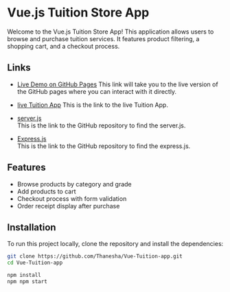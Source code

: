 # Vue.js Tuition Store App

Welcome to the Vue.js Tuition Store App! This application allows users to browse and purchase tuition services.
It features product filtering, a shopping cart, and a checkout process.

## Links
- [Live Demo on GitHub Pages](https://thanesha.github.io/)
  This link will take you to the live version of the GitHub pages where you can interact with it directly.
  
- [live Tuition App](App/Tuition.html)
  This is the link to the live Tuition App.
  
- [server.js](/server.js)  
  This is the link to the GitHub repository to find the server.js.
  
- [Express.js](route/express.js)  
  This is the link to the GitHub repository to find the express.js.
  


## Features

- Browse products by category and grade
- Add products to cart
- Checkout process with form validation
- Order receipt display after purchase

## Installation

To run this project locally, clone the repository and install the dependencies:

```bash
git clone https://github.com/Thanesha/Vue-Tuition-app.git
cd Vue-Tuition-app

npm install
npm npm start



